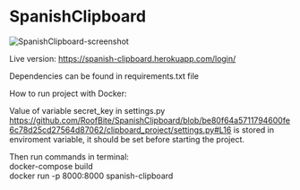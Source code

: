 # SpanishClipboard
![SpanishClipboard-screenshot](https://user-images.githubusercontent.com/85451799/132259634-e7192f1a-ae4a-483b-93fc-afa3eab48963.png)

Live version: https://spanish-clipboard.herokuapp.com/login/

Dependencies can be found in requirements.txt file

How to run project with Docker: <br>

Value of variable secret_key in settings.py https://github.com/RoofBite/SpanishClipboard/blob/be80f64a5711794600fe6c78d25cd27564d87062/clipboard_project/settings.py#L16 is stored in enviroment variable, it should be set before starting the project.

Then run commands in terminal: <br>
docker-compose build  <br>
docker run -p 8000:8000 spanish-clipboard

